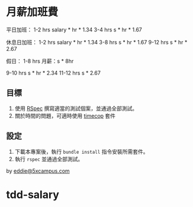 # 月薪加班費

平日加班：
1-2 hrs salary * hr * 1.34
3-4 hrs s * hr * 1.67

休息日加班：
1-2 hrs salary * hr * 1.34
3-8 hrs s * hr * 1.67
9-12 hrs s * hr * 2.67

假日：
1-8 hrs 月薪：s * 8hr
<!-- 1-8 hrs 時薪：s * hr * 2 -->
9-10 hrs s * hr * 2.34
11-12 hrs s * 2.67

## 目標

1. 使用 [RSpec](https://rspec.info/) 撰寫適當的測試個案，並通過全部測試。
2. 關於時間的問題，可適時使用 [timecop](https://github.com/travisjeffery/timecop) 套件

## 設定

1. 下載本專案後，執行 `bundle install` 指令安裝所需套件。
2. 執行 `rspec` 並通過全部測試。

by eddie@5xcampus.com
# tdd-salary
